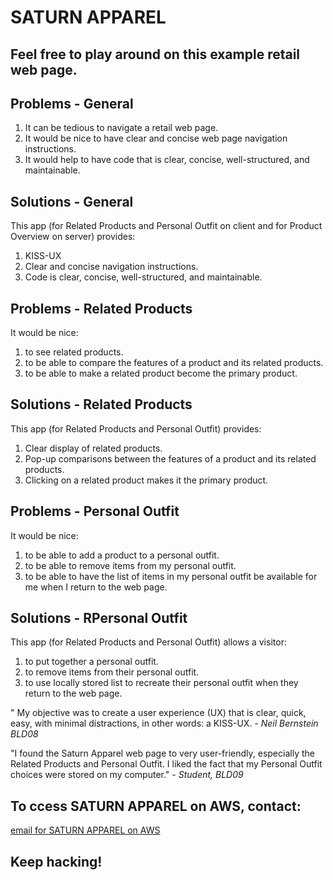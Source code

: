 # SATURN APPAREL
## Feel free to play around on this example retail web page.

## Problems - General
1. It can be tedious to navigate a retail web page.
2. It would be nice to have clear and concise web page navigation instructions.
3. It would help to have code that is clear, concise, well-structured, and maintainable.

## Solutions - General
This app (for Related Products and Personal Outfit on client and for Product Overview on server) provides:
1. KISS-UX 
2. Clear and concise navigation instructions.
3. Code is clear, concise, well-structured, and maintainable.

## Problems - Related Products
It would be nice: 
1. to see related products.
2. to be able to compare the features of a product and its related products.
3. to be able to make a related product become the primary product.

## Solutions - Related Products
This app (for Related Products and Personal Outfit) provides:
1. Clear display of related products.
2. Pop-up comparisons between the features of a product and its related products.
3. Clicking on a related product makes it the primary product.

## Problems - Personal Outfit
It would be nice:
1. to be able to add a product to a personal outfit.
2. to be able to remove items from my personal outfit.
3.  to be able to have the list of items in my personal outfit be available for me when I return to the web page.

## Solutions - RPersonal Outfit
This app (for Related Products and Personal Outfit) allows a visitor:
1. to put together a personal outfit.
2. to remove items from their personal outfit.
3. to use locally stored list to recreate their personal outfit when they return to the web page.

" My objective was to create a user experience (UX) that is clear, quick, easy, with minimal distractions, in other words: a KISS-UX. *- Neil Bernstein BLD08*

"I found the Saturn Apparel web page to very user-friendly, especially the Related Products and Personal Outfit. I liked the fact that my Personal Outfit choices were stored on my computer." *- Student, BLD09*

## To ccess SATURN APPAREL on AWS, contact:
[email for SATURN APPAREL on AWS](mailto:nsbernstein52@gmail.com)

## **Keep hacking!**
